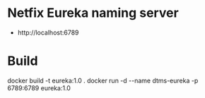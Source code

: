# Netfix Eureka naming server
- http://localhost:6789

# Build
docker build -t eureka:1.0 .
docker run -d --name dtms-eureka -p 6789:6789 eureka:1.0